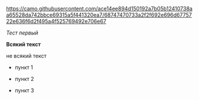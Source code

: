 ﻿https://camo.githubusercontent.com/ace14ee894d150192a7b05b12410738aa65528da742bbce69315a5f441320ea7/68747470733a2f2f692e696d6775722e636f6d2f495a4f525769492e706e67

*Тест первый*


**Всякий текст**


не всякий текст

* пункт 1
* пункт 2

* пункт 3